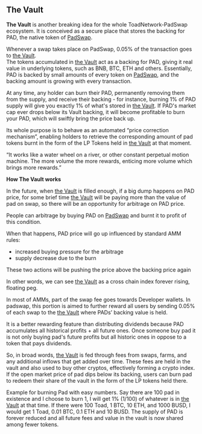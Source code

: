 ## The Vault

**The Vault** is another breaking idea for the whole ToadNetwork-PadSwap ecosystem. It is conceived as a secure place that stores the backing for PAD, the native token of [PadSwap](padswap.md).

Whenever a swap takes place on PadSwap, 0.05% of the transaction goes to [the Vault](https://dapps.padswap.exchange/vault).  
The tokens accumulated in [the Vault](https://dapps.padswap.exchange/vault) act as a backing for PAD, giving it real value in underlying tokens, such as BNB, BTC, ETH and others. Essentially, PAD is backed by small amounts of every token on [PadSwap](padswap.md), and the backing amount is growing with every transaction.

At any time, any holder can burn their PAD, permanently removing them from the supply, and receive their backing - for instance, burning 1% of PAD supply will give you exactly 1% of what's stored in [the Vault](https://dapps.padswap.exchange/vault).
If PAD's market cap ever drops below its Vault backing, it will become profitable to burn your PAD, which will swiftly bring the price back up.

Its whole purpose is to behave as an automated “price correction mechanism”, enabling holders to retrieve the corresponding amount of pad tokens burnt in the form of the LP Tokens held in [the Vault](https://dapps.padswap.exchange/vault) at that moment.

“It works like a water wheel on a river, or other constant perpetual motion machine. The more volume the more rewards, enticing more volume which brings more rewards.”

**How The Vault works**

In the future, when [the Vault](https://dapps.padswap.exchange/vault) is filled enough, if a big dump happens on PAD price, for some brief time [the Vault](https://dapps.padswap.exchange/vault) will be paying more than the value of pad on swap, so there will be an opportunity for arbitrage on PAD price.

People can arbitrage by buying PAD on [PadSwap](padswap.md) and burnt it to profit of this condition.

When that happens, PAD price will go up influenced by standard AMM rules:
- increased buying pressure for the arbitrage
- supply decrease due to the burn

These two actions will be pushing the price above the backing price again

In other words, we can see [the Vault](https://dapps.padswap.exchange/vault) as a cross chain index forever rising, floating peg.

In most of AMMs, part of the swap fee goes towards Developer wallets.
In padswap, this portion is aimed to further reward all users by sending 0.05% of each swap to the [the Vault](https://dapps.padswap.exchange/vault) where PADs’ backing value is held.

It is a better rewarding feature than distributing dividends because PAD accumulates all historical profits + all future ones. Once someone buy pad it is not only buying pad's future profits but all historic ones in oppose to a token that pays dividends.

So, in broad words, [the Vault](https://dapps.padswap.exchange/vault) is fed through fees from swaps, farms, and any additional inflows that get added over time. These fees are held in the vault and also used to buy other cryptos, effectively forming a crypto index. If the open market price of pad dips below its backing, users can burn pad to redeem their share of the vault in the form of the LP tokens held there.

Example for burning Pad with easy numbers. Say there are 100 pad in existence and I choose to burn 1, I will get 1% (1/100) of whatever is in [the Vault](https://dapps.padswap.exchange/vault) at that time. If there were 100 Toad, 1 BTC, 10 ETH, and 1000 BUSD, I would get 1 Toad, 0.01 BTC, 0.1 ETH and 10 BUSD. The supply of PAD is forever reduced and all future fees and value in the vault is now shared among fewer tokens.
